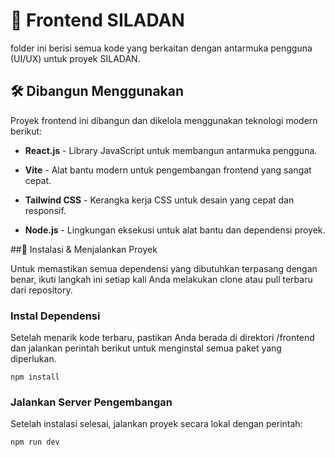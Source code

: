 # 📂 Frontend SILADAN

folder ini berisi semua kode yang berkaitan dengan antarmuka pengguna (UI/UX) untuk proyek SILADAN.

## 🛠️ Dibangun Menggunakan

Proyek frontend ini dibangun dan dikelola menggunakan teknologi modern berikut:

- **React.js** - Library JavaScript untuk membangun antarmuka pengguna.

- **Vite** - Alat bantu modern untuk pengembangan frontend yang sangat cepat.

-  **Tailwind CSS** - Kerangka kerja CSS untuk desain yang cepat dan responsif.

- **Node.js** - Lingkungan eksekusi untuk alat bantu dan dependensi proyek.

##🚀 Instalasi & Menjalankan Proyek

Untuk memastikan semua dependensi yang dibutuhkan terpasang dengan benar, ikuti langkah ini setiap kali Anda melakukan clone atau pull terbaru dari repository.

### Instal Dependensi
Setelah menarik kode terbaru, pastikan Anda berada di direktori /frontend dan jalankan perintah berikut untuk menginstal semua paket yang diperlukan.

```npm install```

### Jalankan Server Pengembangan

Setelah instalasi selesai, jalankan proyek secara lokal dengan perintah:

```npm run dev```
